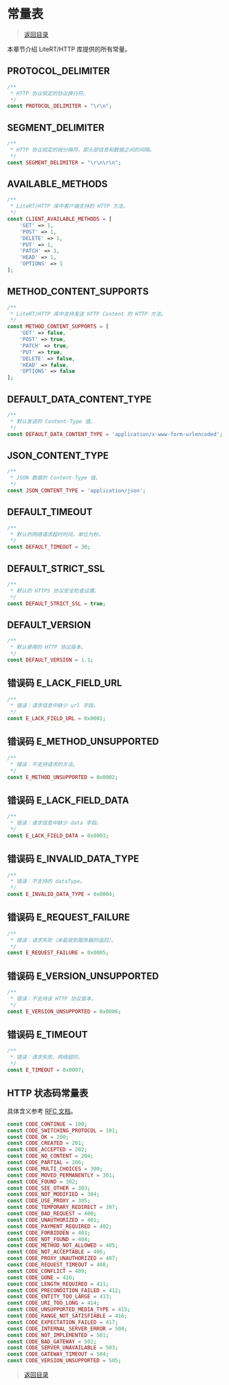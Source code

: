 # 常量表

> [返回目录](../index.md)

本章节介绍 LiteRT/HTTP 库提供的所有常量。

## PROTOCOL_DELIMITER

```php
/**
 * HTTP 协议规定的协议换行符。
 */
const PROTOCOL_DELIMITER = "\r\n";
```

## SEGMENT_DELIMITER

```php
/**
 * HTTP 协议规定的段分隔符，即头部信息和数据之间的间隔。
 */
const SEGMENT_DELIMITER = "\r\n\r\n";
```

## AVAILABLE_METHODS

```php
/**
 * LiteRT/HTTP 库中客户端支持的 HTTP 方法。
 */
const CLIENT_AVAILABLE_METHODS = [
    'GET' => 1,
    'POST' => 1,
    'DELETE' => 1,
    'PUT' => 1,
    'PATCH' => 1,
    'HEAD' => 1,
    'OPTIONS' => 1
];
```

## METHOD\_CONTENT_SUPPORTS

```php
/**
 * LiteRT/HTTP 库中支持发送 HTTP Content 的 HTTP 方法。
 */
const METHOD_CONTENT_SUPPORTS = [
    'GET' => false,
    'POST' => true,
    'PATCH' => true,
    'PUT' => true,
    'DELETE' => false,
    'HEAD' => false,
    'OPTIONS' => false
];
```

## DEFAULT\_DATA\_CONTENT_TYPE

```php
/**
 * 默认发送的 Content-Type 值。
 */
const DEFAULT_DATA_CONTENT_TYPE = 'application/x-www-form-urlencoded';
```

## JSON\_CONTENT_TYPE

```php
/**
 * JSON 数据的 Content-Type 值。
 */
const JSON_CONTENT_TYPE = 'application/json';
```

## DEFAULT_TIMEOUT

```php
/**
 * 默认的网络请求超时时间，单位为秒。
 */
const DEFAULT_TIMEOUT = 30;
```

## DEFAULT\_STRICT\_SSL

```php
/**
 * 默认的 HTTPS 协议安全检查设置。
 */
const DEFAULT_STRICT_SSL = true;
```

## DEFAULT_VERSION

```php
/**
 * 默认使用的 HTTP 协议版本。
 */
const DEFAULT_VERSION = 1.1;
```

## 错误码 E\_LACK\_FIELD\_URL

```php
/**
 * 错误：请求信息中缺少 url 字段。
 */
const E_LACK_FIELD_URL = 0x0001;
```

## 错误码 E\_METHOD\_UNSUPPORTED

```php
/**
 * 错误：不支持请求的方法。
 */
const E_METHOD_UNSUPPORTED = 0x0002;
```

## 错误码 E\_LACK\_FIELD\_DATA

```php
/**
 * 错误：请求信息中缺少 data 字段。
 */
const E_LACK_FIELD_DATA = 0x0003;
```

## 错误码 E\_INVALID\_DATA\_TYPE

```php
/**
 * 错误：不支持的 dataType。
 */
const E_INVALID_DATA_TYPE = 0x0004;
```

## 错误码 E\_REQUEST\_FAILURE

```php
/**
 * 错误：请求失败（未能收到服务器的返回）。
 */
const E_REQUEST_FAILURE = 0x0005;
```

## 错误码 E\_VERSION\_UNSUPPORTED

```php
/**
 * 错误：不支持该 HTTP 协议版本。
 */
const E_VERSION_UNSUPPORTED = 0x0006;
```

## 错误码 E_TIMEOUT

```php
/**
 * 错误：请求失败，网络超时。
 */
const E_TIMEOUT = 0x0007;
```

## HTTP 状态码常量表

[HTTPRFCLink]: https://www.w3.org/Protocols/rfc2616/rfc2616-sec10.html

具体含义参考 [RFC 文档][HTTPRFCLink]。

```php
const CODE_CONTINUE = 100;
const CODE_SWITCHING_PROTOCOL = 101;
const CODE_OK = 200;
const CODE_CREATED = 201;
const CODE_ACCEPTED = 202;
const CODE_NO_CONTENT = 204;
const CODE_PARTIAL = 206;
const CODE_MULTI_CHOICES = 300;
const CODE_MOVED_PERMANENTLY = 301;
const CODE_FOUND = 302;
const CODE_SEE_OTHER = 303;
const CODE_NOT_MODIFIED = 304;
const CODE_USE_PROXY = 305;
const CODE_TEMPORARY_REDIRECT = 307;
const CODE_BAD_REQUEST = 400;
const CODE_UNAUTHORIZED = 401;
const CODE_PAYMENT_REQUIRED = 402;
const CODE_FORBIDDEN = 403;
const CODE_NOT_FOUND = 404;
const CODE_METHOD_NOT_ALLOWED = 405;
const CODE_NOT_ACCEPTABLE = 406;
const CODE_PROXY_UNAUTHORIZED = 407;
const CODE_REQUEST_TIMEOUT = 408;
const CODE_CONFLICT = 409;
const CODE_GONE = 410;
const CODE_LENGTH_REQUIRED = 411;
const CODE_PRECONDITION_FAILED = 412;
const CODE_ENTITY_TOO_LARGE = 413;
const CODE_URI_TOO_LONG = 414;
const CODE_UNSUPPORTED_MEDIA_TYPE = 415;
const CODE_RANGE_NOT_SATISFIABLE = 416;
const CODE_EXPECTATION_FAILED = 417;
const CODE_INTERNAL_SERVER_ERROR = 500;
const CODE_NOT_IMPLEMENTED = 501;
const CODE_BAD_GATEWAY = 502;
const CODE_SERVER_UNAVAILABLE = 503;
const CODE_GATEWAY_TIMEOUT = 504;
const CODE_VERSION_UNSUPPORTED = 505;
```

> [返回目录](../index.md)
